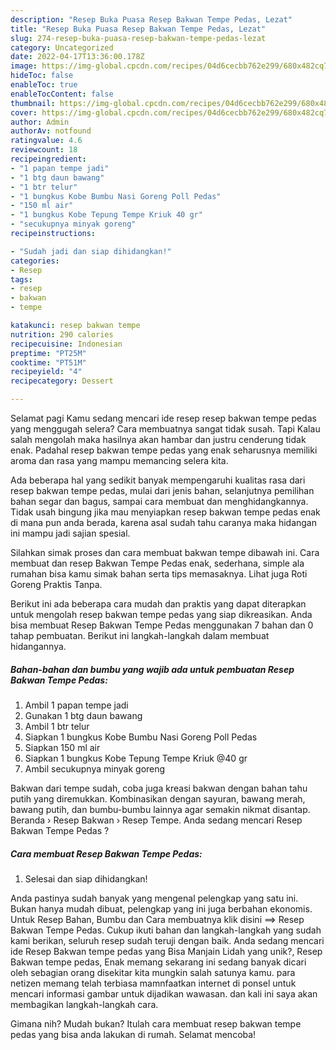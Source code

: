 ```yaml
---
description: "Resep Buka Puasa Resep Bakwan Tempe Pedas, Lezat"
title: "Resep Buka Puasa Resep Bakwan Tempe Pedas, Lezat"
slug: 274-resep-buka-puasa-resep-bakwan-tempe-pedas-lezat
category: Uncategorized
date: 2022-04-17T13:36:00.178Z
image: https://img-global.cpcdn.com/recipes/04d6cecbb762e299/680x482cq70/resep-bakwan-tempe-pedas-foto-resep-utama.jpg
hideToc: false
enableToc: true
enableTocContent: false
thumbnail: https://img-global.cpcdn.com/recipes/04d6cecbb762e299/680x482cq70/resep-bakwan-tempe-pedas-foto-resep-utama.jpg
cover: https://img-global.cpcdn.com/recipes/04d6cecbb762e299/680x482cq70/resep-bakwan-tempe-pedas-foto-resep-utama.jpg
author: Admin
authorAv: notfound
ratingvalue: 4.6
reviewcount: 18
recipeingredient:
- "1 papan tempe jadi"
- "1 btg daun bawang"
- "1 btr telur"
- "1 bungkus Kobe Bumbu Nasi Goreng Poll Pedas"
- "150 ml air"
- "1 bungkus Kobe Tepung Tempe Kriuk 40 gr"
- "secukupnya minyak goreng"
recipeinstructions:

- "Sudah jadi dan siap dihidangkan!"
categories:
- Resep
tags:
- resep
- bakwan
- tempe

katakunci: resep bakwan tempe 
nutrition: 290 calories
recipecuisine: Indonesian
preptime: "PT25M"
cooktime: "PT51M"
recipeyield: "4"
recipecategory: Dessert

---
```



Selamat pagi Kamu sedang mencari ide resep resep bakwan tempe pedas yang menggugah selera? Cara membuatnya sangat tidak susah. Tapi Kalau salah mengolah maka hasilnya akan hambar dan justru cenderung tidak enak. Padahal resep bakwan tempe pedas yang enak seharusnya memiliki aroma dan rasa yang mampu memancing selera kita.


Ada beberapa hal yang sedikit banyak mempengaruhi kualitas rasa dari resep bakwan tempe pedas, mulai dari jenis bahan, selanjutnya pemilihan bahan segar dan bagus, sampai cara membuat dan menghidangkannya. Tidak usah bingung jika mau menyiapkan resep bakwan tempe pedas enak di mana pun anda berada, karena asal sudah tahu caranya maka hidangan ini mampu jadi sajian spesial.

Silahkan simak proses dan cara membuat bakwan tempe dibawah ini. Cara membuat dan resep Bakwan Tempe Pedas enak, sederhana, simple ala rumahan bisa kamu simak bahan serta tips memasaknya. Lihat juga Roti Goreng Praktis Tanpa.


Berikut ini ada beberapa cara mudah dan praktis yang dapat diterapkan untuk mengolah resep bakwan tempe pedas yang siap dikreasikan. Anda bisa membuat Resep Bakwan Tempe Pedas menggunakan 7 bahan dan 0 tahap pembuatan. Berikut ini langkah-langkah dalam membuat hidangannya.

<!--inarticleads1-->

##### Bahan-bahan dan bumbu yang wajib ada untuk pembuatan Resep Bakwan Tempe Pedas:

1. Ambil 1 papan tempe jadi
1. Gunakan 1 btg daun bawang
1. Ambil 1 btr telur
1. Siapkan 1 bungkus Kobe Bumbu Nasi Goreng Poll Pedas
1. Siapkan 150 ml air
1. Siapkan 1 bungkus Kobe Tepung Tempe Kriuk @40 gr
1. Ambil secukupnya minyak goreng


Bakwan dari tempe sudah, coba juga kreasi bakwan dengan bahan tahu putih yang diremukkan. Kombinasikan dengan sayuran, bawang merah, bawang putih, dan bumbu-bumbu lainnya agar semakin nikmat disantap. Beranda › Resep Bakwan › Resep Tempe. Anda sedang mencari Resep Bakwan Tempe Pedas ? 

<!--inarticleads2-->

##### Cara membuat Resep Bakwan Tempe Pedas:


1. Selesai dan siap dihidangkan!

Anda pastinya sudah banyak yang mengenal pelengkap yang satu ini. Bukan hanya mudah dibuat, pelengkap yang ini juga berbahan ekonomis. Untuk Resep Bahan, Bumbu dan Cara membuatnya klik disini ==&gt; Resep Bakwan Tempe Pedas. Cukup ikuti bahan dan langkah-langkah yang sudah kami berikan, seluruh resep sudah teruji dengan baik. Anda sedang mencari ide Resep Bakwan tempe pedas yang Bisa Manjain Lidah yang unik?, Resep Bakwan tempe pedas, Enak memang sekarang ini sedang banyak dicari oleh sebagian orang disekitar kita mungkin salah satunya kamu. para netizen memang telah terbiasa mamnfaatkan internet di ponsel untuk mencari informasi gambar untuk dijadikan wawasan. dan kali ini saya akan membagikan langkah-langkah cara. 

Gimana nih? Mudah bukan? Itulah cara membuat resep bakwan tempe pedas yang bisa anda lakukan di rumah. Selamat mencoba!
